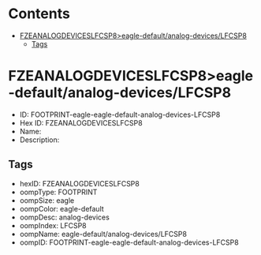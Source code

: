 



Contents
========

* [FZEANALOGDEVICESLFCSP8>eagle-default/analog-devices/LFCSP8](#fzeanalogdeviceslfcsp8eagle-defaultanalog-deviceslfcsp8)
	* [Tags](#tags)

# FZEANALOGDEVICESLFCSP8>eagle-default/analog-devices/LFCSP8

- ID: FOOTPRINT-eagle-eagle-default-analog-devices-LFCSP8
- Hex ID: FZEANALOGDEVICESLFCSP8
- Name: 
- Description: 

## Tags

- hexID: FZEANALOGDEVICESLFCSP8
- oompType: FOOTPRINT
- oompSize: eagle
- oompColor: eagle-default
- oompDesc: analog-devices
- oompIndex: LFCSP8
- oompName: eagle-default/analog-devices/LFCSP8
- oompID: FOOTPRINT-eagle-eagle-default-analog-devices-LFCSP8
